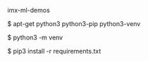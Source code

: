 imx-ml-demos

$ apt-get python3 python3-pip python3-venv

$ python3 -m venv <demo>

$ pip3 install -r requirements.txt
